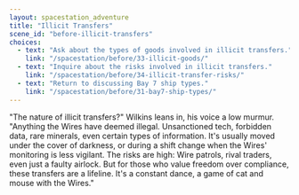 ```yaml
---
layout: spacestation_adventure
title: "Illicit Transfers"
scene_id: "before-illicit-transfers"
choices:
  - text: "Ask about the types of goods involved in illicit transfers."
    link: "/spacestation/before/33-illicit-goods/"
  - text: "Inquire about the risks involved in illicit transfers."
    link: "/spacestation/before/34-illicit-transfer-risks/"
  - text: "Return to discussing Bay 7 ship types."
    link: "/spacestation/before/31-bay7-ship-types/"
---
```


"The nature of illicit transfers?" Wilkins leans in, his voice a low murmur. "Anything the Wires have deemed illegal. Unsanctioned tech, forbidden data, rare minerals, even certain types of information. It's usually moved under the cover of darkness, or during a shift change when the Wires' monitoring is less vigilant. The risks are high: Wire patrols, rival traders, even just a faulty airlock. But for those who value freedom over compliance, these transfers are a lifeline. It's a constant dance, a game of cat and mouse with the Wires."
